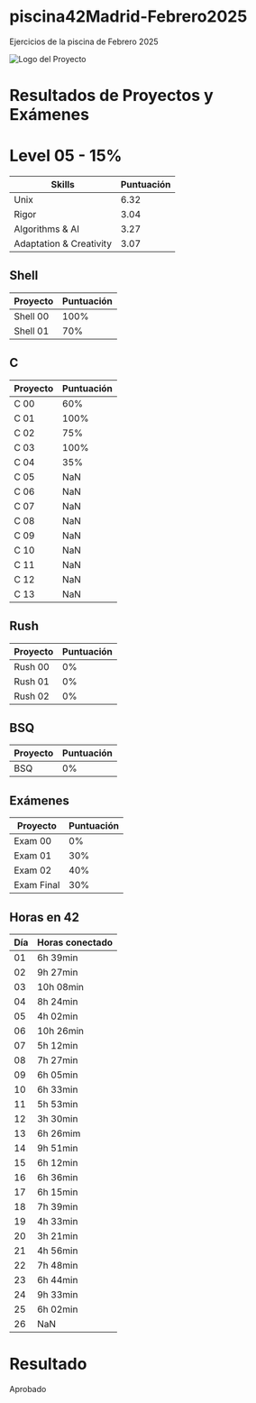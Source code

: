 # piscina42Madrid-Febrero2025

Ejercicios de la piscina de Febrero 2025

![Logo del Proyecto](https://www.42madrid.com/wp-content/uploads/2020/05/42-Madrid-Quiz-1366x621.jpg)

# Resultados de Proyectos y Exámenes

# Level  05 - 15%

| Skills                | Puntuación |
|-----------------------|------------|
| Unix                  | 6.32       |
| Rigor                 | 3.04       |
|Algorithms & AI        | 3.27       |
|Adaptation & Creativity| 3.07       |

## Shell

| Proyecto   | Puntuación | 
|------------|------------|
| Shell 00   | 100%       |   
| Shell 01   | 70%        |

## C

| Proyecto   | Puntuación | 
|------------|------------|
| C 00       | 60%        |                                 
| C 01       | 100%       |                                 
| C 02       | 75%        |                                 
| C 03       | 100%       |                                 
| C 04       | 35%        |                                 
| C 05       | NaN        |                                 
| C 06       | NaN        |                                 
| C 07       | NaN        |                                 
| C 08       | NaN        |                                 
| C 09       | NaN        |                                 
| C 10       | NaN        |                                 
| C 11       | NaN        |                                 
| C 12       | NaN        |                                 
| C 13       | NaN        |                                 

## Rush

| Proyecto   | Puntuación | 
|------------|------------| 
| Rush 00    | 0%         |  
| Rush 01    | 0%         |                      
| Rush 02    | 0%         |                   

## BSQ

| Proyecto   | Puntuación | 
|------------|------------| 
| BSQ        | 0%         |                        

## Exámenes

| Proyecto     | Puntuación |  
|--------------|------------| 
| Exam 00      | 0%         |  
| Exam 01      | 30%        |  
| Exam 02      | 40%        | 
| Exam Final   | 30%        | 

## Horas en 42

| Día | Horas conectado |
|-----|-----------------|
| 01  | 6h 39min        |
| 02  | 9h 27min        |
| 03  | 10h 08min       |
| 04  | 8h 24min        |
| 05  | 4h 02min        |
| 06  | 10h 26min       |
| 07  | 5h 12min        |
| 08  | 7h 27min        |
| 09  | 6h 05min        |
| 10  | 6h 33min        |
| 11  | 5h 53min        |
| 12  | 3h 30min        |
| 13  | 6h 26mim        |
| 14  | 9h 51min        |
| 15  | 6h 12min        |
| 16  | 6h 36min        |
| 17  | 6h 15min        |
| 18  | 7h 39min        |
| 19  | 4h 33min        |
| 20  | 3h 21min        |
| 21  | 4h 56min        |
| 22  | 7h 48min        |
| 23  | 6h 44min        |
| 24  | 9h 33min        |
| 25  | 6h 02min        |
| 26  | NaN             |

# Resultado

Aprobado
